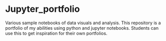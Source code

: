 # Jupyter_portfolio


Various sample notebooks of data visuals and analysis. This repository is a portfolio of my abilities using python and jupyter notebooks. Students can use this to get inspiration for their own portfolios. 
